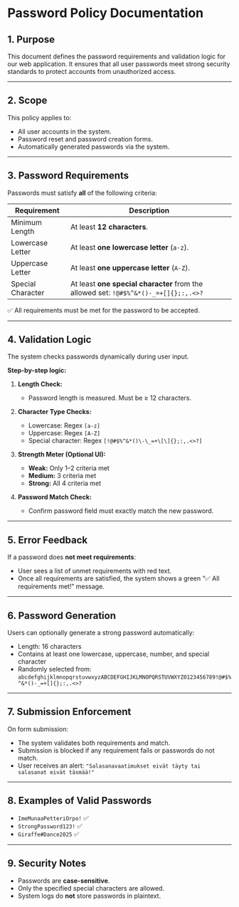 # Password Policy Documentation

## 1. Purpose

This document defines the password requirements and validation logic for our web application. It ensures that all user passwords meet strong security standards to protect accounts from unauthorized access.

---

## 2. Scope

This policy applies to:

* All user accounts in the system.
* Password reset and password creation forms.
* Automatically generated passwords via the system.

---

## 3. Password Requirements

Passwords must satisfy **all** of the following criteria:

| Requirement       | Description                                                                          |
| ----------------- | ------------------------------------------------------------------------------------ |
| Minimum Length    | At least **12 characters**.                                                          |
| Lowercase Letter  | At least **one lowercase letter** (`a-z`).                                           |
| Uppercase Letter  | At least **one uppercase letter** (`A-Z`).                                           |
| Special Character | At least **one special character** from the allowed set: `!@#$%^&*()-_=+[]{};:,.<>?` |

✅ All requirements must be met for the password to be accepted.

---

## 4. Validation Logic

The system checks passwords dynamically during user input.

**Step-by-step logic:**

1. **Length Check:**

   * Password length is measured. Must be ≥ 12 characters.

2. **Character Type Checks:**

   * Lowercase: Regex `[a-z]`
   * Uppercase: Regex `[A-Z]`
   * Special character: Regex `[!@#$%^&*()\-\_=+\[\]{};:,.<>?]`

3. **Strength Meter (Optional UI):**

   * **Weak:** Only 1–2 criteria met
   * **Medium:** 3 criteria met
   * **Strong:** All 4 criteria met

4. **Password Match Check:**

   * Confirm password field must exactly match the new password.

---

## 5. Error Feedback

If a password does **not meet requirements**:

* User sees a list of unmet requirements with red text.
* Once all requirements are satisfied, the system shows a green “✅ All requirements met!” message.

---

## 6. Password Generation

Users can optionally generate a strong password automatically:

* Length: 16 characters
* Contains at least one lowercase, uppercase, number, and special character
* Randomly selected from: `abcdefghijklmnopqrstuvwxyzABCDEFGHIJKLMNOPQRSTUVWXYZ0123456789!@#$%^&*()-_=+[]{};:,.<>?`

---

## 7. Submission Enforcement

On form submission:

* The system validates both requirements and match.
* Submission is blocked if any requirement fails or passwords do not match.
* User receives an alert: `"Salasanavaatimukset eivät täyty tai salasanat eivät täsmää!"`

---

## 8. Examples of Valid Passwords

* `ImeMunaaPetteriOrpo!` ✅
* `StrongPassword123!` ✅
* `Giraffe#Dance2025` ✅

---

## 9. Security Notes

* Passwords are **case-sensitive**.
* Only the specified special characters are allowed.
* System logs do **not** store passwords in plaintext.
